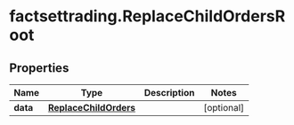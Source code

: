 # factsettrading.ReplaceChildOrdersRoot

## Properties

Name | Type | Description | Notes
------------ | ------------- | ------------- | -------------
**data** | [**ReplaceChildOrders**](ReplaceChildOrders.md) |  | [optional] 


